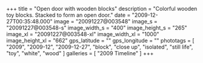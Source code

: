 +++
title = "Open door with wooden blocks"
description = "Colorful wooden toy blocks. Stacked to form an open door."
date = "2009-12-27T00:35:48.000"
image = "20091227@003548"
image_s = "20091227@003548-s"
image_width_s = "400"
image_height_s = "265"
image_xl = "20091227@003548-xl"
image_width_xl = "1000"
image_height_xl = "662"
gps_latitude = ""
gps_longitude = ""
phototags = [ "2009", "2009-12", "2009-12-27", "block", "close up", "isolated", "still life", "toy", "white", "wood" ]
galleries = [ "2009 Timeline" ]
+++
